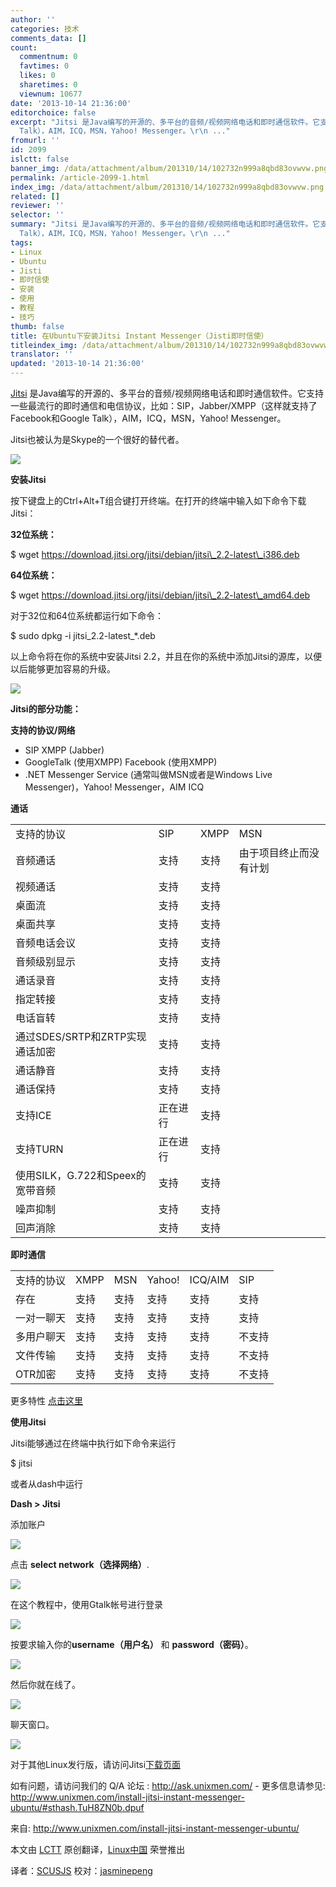 ```yaml
---
author: ''
categories: 技术
comments_data: []
count:
  commentnum: 0
  favtimes: 0
  likes: 0
  sharetimes: 0
  viewnum: 10677
date: '2013-10-14 21:36:00'
editorchoice: false
excerpt: "Jitsi 是Java编写的开源的、多平台的音频/视频网络电话和即时通信软件。它支持一些最流行的即时通信和电信协议，比如：SIP，Jabber/XMPP（这样就支持了Facebook和Google
  Talk），AIM，ICQ，MSN，Yahoo! Messenger。\r\n ..."
fromurl: ''
id: 2099
islctt: false
banner_img: /data/attachment/album/201310/14/102732n999a8qbd83ovwvw.png
permalink: /article-2099-1.html
index_img: /data/attachment/album/201310/14/102732n999a8qbd83ovwvw.png
related: []
reviewer: ''
selector: ''
summary: "Jitsi 是Java编写的开源的、多平台的音频/视频网络电话和即时通信软件。它支持一些最流行的即时通信和电信协议，比如：SIP，Jabber/XMPP（这样就支持了Facebook和Google
  Talk），AIM，ICQ，MSN，Yahoo! Messenger。\r\n ..."
tags:
- Linux
- Ubuntu
- Jisti
- 即时信使
- 安装
- 使用
- 教程
- 技巧
thumb: false
title: 在Ubuntu下安装Jitsi Instant Messenger（Jisti即时信使）
titleindex_img: /data/attachment/album/201310/14/102732n999a8qbd83ovwvw.png
translator: ''
updated: '2013-10-14 21:36:00'
---
```


[Jitsi](https://jitsi.org/Main/HomePage) 是Java编写的开源的、多平台的音频/视频网络电话和即时通信软件。它支持一些最流行的即时通信和电信协议，比如：SIP，Jabber/XMPP（这样就支持了Facebook和Google Talk），AIM，ICQ，MSN，Yahoo! Messenger。


Jitsi也被认为是Skype的一个很好的替代者。


 ![](/data/attachment/album/201310/14/102732n999a8qbd83ovwvw.png)


**安装Jitsi**


按下键盘上的Ctrl+Alt+T组合键打开终端。在打开的终端中输入如下命令下载Jitsi：


**32位系统：**


$ wget https://download.jitsi.org/jitsi/debian/jitsi\_2.2-latest\_i386.deb


**64位系统：**


$ wget https://download.jitsi.org/jitsi/debian/jitsi\_2.2-latest\_amd64.deb


对于32位和64位系统都运行如下命令：


$ sudo dpkg -i jitsi\_2.2-latest\_\*.deb


以上命令将在你的系统中安装Jitsi 2.2，并且在你的系统中添加Jitsi的源库，以便以后能够更加容易的升级。


 ![](/data/attachment/album/201310/14/1027345b8b0szn1ni8e1bn.png)


**Jitsi的部分功能：**


**支持的协议/网络**


* SIP XMPP (Jabber)
* GoogleTalk (使用XMPP) Facebook (使用XMPP)
* .NET Messenger Service (通常叫做MSN或者是Windows Live Messenger)，Yahoo! Messenger，AIM ICQ


**通话**




|  |  |  |  |
| --- | --- | --- | --- |
| 支持的协议 | SIP | XMPP | MSN |
| 音频通话 | 支持 | 支持 | 由于项目终止而没有计划 |
| 视频通话 | 支持 | 支持 |
| 桌面流 | 支持 | 支持 |
| 桌面共享 | 支持 | 支持 |
| 音频电话会议 | 支持 | 支持 |
| 音频级别显示 | 支持 | 支持 |
| 通话录音 | 支持 | 支持 |
| 指定转接 | 支持 | 支持 |
| 电话盲转 | 支持 | 支持 |
| 通过SDES/SRTP和ZRTP实现通话加密 | 支持 | 支持 |
| 通话静音 | 支持 | 支持 |
| 通话保持 | 支持 | 支持 |
| 支持ICE | 正在进行 | 支持 |
| 支持TURN | 正在进行 | 支持 |
| 使用SILK，G.722和Speex的宽带音频 | 支持 | 支持 |
| 噪声抑制 | 支持 | 支持 |
| 回声消除 | 支持 | 支持 |


**即时通信**




|  |  |  |  |  |  |
| --- | --- | --- | --- | --- | --- |
| 支持的协议 | XMPP | MSN | Yahoo! | ICQ/AIM | SIP |
| 存在 | 支持 | 支持 | 支持 | 支持 | 支持 |
| 一对一聊天 | 支持 | 支持 | 支持 | 支持 | 支持 |
| 多用户聊天 | 支持 | 支持 | 支持 | 支持 | 不支持 |
| 文件传输 | 支持 | 支持 | 支持 | 支持 | 不支持 |
| OTR加密 | 支持 | 支持 | 支持 | 支持 | 不支持 |


更多特性 [点击这里](https://jitsi.org/Main/Features)


**使用Jitsi**


Jitsi能够通过在终端中执行如下命令来运行


$ jitsi


或者从dash中运行


**Dash > Jitsi**


添加账户


 ![](/data/attachment/album/201310/14/10273658cxxd57hqtt5tna.png)


点击 **select network（选择网络）**.


![](/data/attachment/album/201310/14/102737z24gjzgi4c4a2gta.png) 


在这个教程中，使用Gtalk帐号进行登录


 ![](/data/attachment/album/201310/14/102739ph9y0e3e3y0tu9zz.png)


按要求输入你的**username（用户名）** 和 **password（密码）**。


![](/data/attachment/album/201310/14/102741xbw8tbcxt08xtwpc.png) 


然后你就在线了。


 ![](/data/attachment/album/201310/14/102741ymxyc9f14o4voovc.png)


聊天窗口。


![](/data/attachment/album/201310/14/1027444zij7ck7t7ccnxh7.png) 


对于其他Linux发行版，请访问Jitsi[下载页面](https://jitsi.org/Main/Download)


如有问题，请访问我们的 Q/A 论坛 : <http://ask.unixmen.com/> - 更多信息请参见: <http://www.unixmen.com/install-jitsi-instant-messenger-ubuntu/#sthash.TuH8ZN0b.dpuf>


 


来自: <http://www.unixmen.com/install-jitsi-instant-messenger-ubuntu/>


本文由 [LCTT](https://github.com/LCTT/TranslateProject) 原创翻译，[Linux中国](http://linux.cn/) 荣誉推出


译者：[SCUSJS](http://blog.csdn.net/scusjs) 校对：[jasminepeng](https://github.com/jasminepeng)